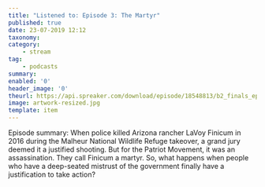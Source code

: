 ```yaml
---
title: "Listened to: Episode 3: The Martyr"
published: true
date: 23-07-2019 12:12
taxonomy:
category:
	- stream
tag:
	- podcasts
summary:
enabled: '0'
header_image: '0'
theurl: https://api.spreaker.com/download/episode/18548813/b2_finals_ep3.mp3
image: artwork-resized.jpg
template: item
---
```

 
Episode summary: When police killed Arizona rancher LaVoy Finicum in 2016 during the Malheur National Wildlife Refuge takeover, a grand jury deemed it a justified shooting. But for the Patriot Movement, it was an assassination. They call Finicum a martyr. So, what happens when people who have a deep-seated mistrust of the government finally have a justification to take action?
